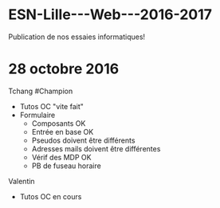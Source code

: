 # ESN-Lille---Web---2016-2017
Publication de nos essaies informatiques!

# 28 octobre 2016

Tchang #Champion
- Tutos OC "vite fait"
- Formulaire
	- Composants OK
	- Entrée en base OK
	- Pseudos doivent être différents
	- Adresses mails doivent être différentes
	- Vérif des MDP OK
	- PB de fuseau horaire

Valentin
- Tutos OC en cours


